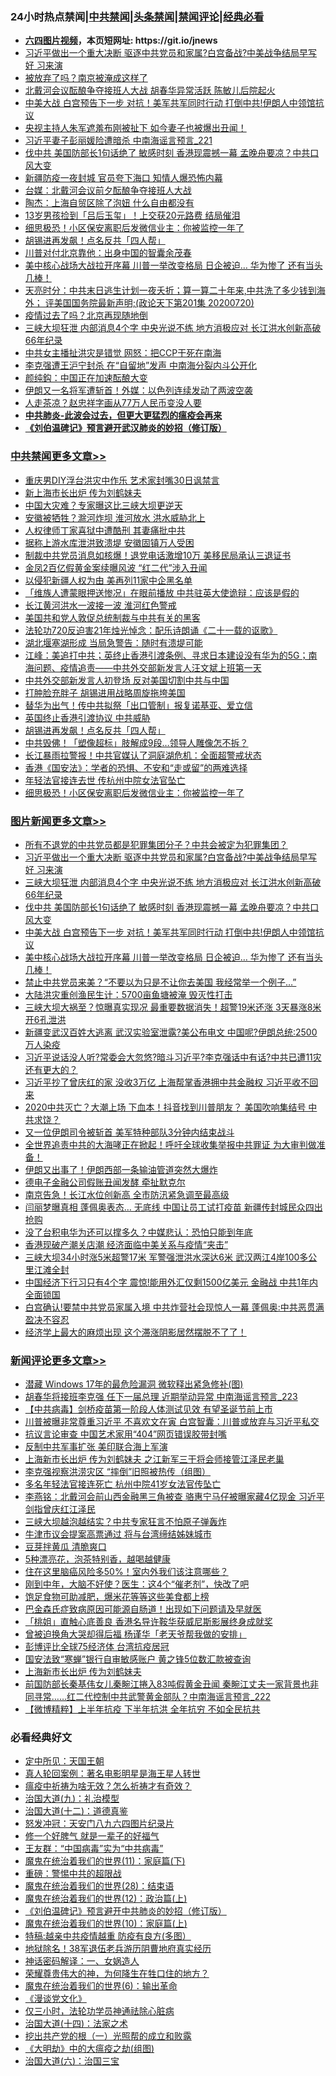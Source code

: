 <div id="tt">
<h3>24小时热点禁闻|<a href="#%E4%B8%AD%E5%85%B1%E7%A6%81%E9%97%BB%E6%9B%B4%E5%A4%9A%E6%96%87%E7%AB%A0">中共禁闻</a>|<a href="#%E5%9B%BE%E7%89%87%E6%96%B0%E9%97%BB%E6%9B%B4%E5%A4%9A%E6%96%87%E7%AB%A0">头条禁闻</a>|<a href="#%E6%96%B0%E9%97%BB%E8%AF%84%E8%AE%BA%E6%9B%B4%E5%A4%9A%E6%96%87%E7%AB%A0">禁闻评论|<a href="#%E5%BF%85%E7%9C%8B%E7%BB%8F%E5%85%B8%E5%A5%BD%E6%96%87">经典必看</a></h3>
<ul>
<li><b><a href="http://d1.bdrive.tk/64.mp4" target="_blank">六四图片视频</a>，本页短网址: https://git.io/jnews</b></li>
<li><a href="https://github.com/fqnews/bnews/blob/master/topimagenews/20200720/1363679.md">习近平做出一个重大决断 驱逐中共党员和家属?白宫备战?中美战争结局早写好 习来演</a></li>
<li><a href="https://github.com/fqnews/bnews/blob/master/cbnews/20200721/1363724.md">被放弃了吗？南京被淹成这样了</a></li>
<li><a href="https://github.com/fqnews/bnews/blob/master/comments/20200720/1363628.md">北戴河会议酝酿争夺接班人大战 胡春华异常活跃 陈敏儿后院起火</a></li>
<li><a href="https://github.com/fqnews/bnews/blob/master/topimagenews/20200720/1363602.md">中美大战 白宫预告下一步 对抗！美军共军同时行动 打倒中共!伊朗人中领馆抗议</a></li>
<li><a href="https://github.com/fqnews/bnews/blob/master/comments/20200720/1363688.md">央视主持人朱军遮羞布刚被扯下 如今妻子也被爆出丑闻！</a></li>
<li><a href="https://github.com/fqnews/bnews/blob/master/comments/20200720/1363621.md">习近平妻子彭丽媛险遭暗杀 中南海谣言预言_221</a></li>
<li><a href="https://github.com/fqnews/bnews/blob/master/topimagenews/20200720/1363667.md">伐中共 美国防部长1句话绝了 敏感时刻 香港现震撼一幕 孟晚舟要凉？中共口风大变</a></li>
<li><a href="https://github.com/fqnews/bnews/blob/master/cbnews/20200721/1363773.md">新疆防疫一夜封城 官员夸下海口 知情人爆恐怖内幕</a></li>
<li><a href="https://github.com/fqnews/bnews/blob/master/cbnews/20200721/1363755.md">台媒：北戴河会议前夕酝酿争夺接班人大战</a></li>
<li><a href="https://github.com/fqnews/bnews/blob/master/comments/20200721/1363850.md">陶杰：上海自贸区除了泡妞 什么自由都没有 </a></li>
<li><a href="https://github.com/fqnews/bnews/blob/master/cbnews/20200721/1363766.md">13岁男孩捡到「吕后玉玺」！上交获20元路费 结局催泪</a></li>
<li><a href="https://github.com/fqnews/bnews/blob/master/cbnews/20200721/1363889.md">细思极恐！小区保安离职后发微信业主：你被监控一年了</a></li>
<li><a href="https://github.com/fqnews/bnews/blob/master/cbnews/20200721/1363910.md">胡锡进再发飙！点名反共「四人帮」</a></li>
<li><a href="https://github.com/fqnews/bnews/blob/master/cnnews/20200721/1363714.md">川普对付北京靠他：出身中国的智囊余茂春</a></li>
<li><a href="https://github.com/fqnews/bnews/blob/master/topimagenews/20200720/1363587.md">美中核心战场大战拉开序幕 川普一举改变格局 日企被迫… 华为惨了 还有当头几棒！</a></li>
<li><a href="https://github.com/fqnews/bnews/blob/master/cbnews/20200721/1363810.md">天亮时分：中共末日逃生计划一夜夭折；算一算二十年来,中共洗了多少钱到海外； 评美国国务院最新声明;(政论天下第201集 20200720)</a></li>
<li><a href="https://github.com/fqnews/bnews/blob/master/cbnews/20200721/1363721.md">疫情过去了吗？北京再现随地倒</a></li>
<li><a href="https://github.com/fqnews/bnews/blob/master/topimagenews/20200720/1363676.md">三峡大坝狂泄 内部消息4个字 中央光说不练 地方消极应对 长江洪水创新高破66年纪录</a></li>
<li><a href="https://github.com/fqnews/bnews/blob/master/cnnews/20200720/1363585.md">中共女主播扯洪灾是错觉 网怒：把CCP干死在南海 </a></li>
<li><a href="https://github.com/fqnews/bnews/blob/master/comments/20200720/1363647.md">李克强遭王沪宁封杀 在“自留地”发声 中南海分裂内斗公开化</a></li>
<li><a href="https://github.com/fqnews/bnews/blob/master/baitai/20200721/1363806.md">颜纯鈎：中国正在加速酝酿大变</a></li>
<li><a href="https://github.com/fqnews/bnews/blob/master/worldnews/20200721/1363948.md">伊朗又一名将军遭斩首！外媒：以色列连续发动了两波空袭</a></li>
<li><a href="https://github.com/fqnews/bnews/blob/master/cbnews/20200721/1363794.md">人走茶凉？赵忠祥字画从77万人民币变没人要</a></li>
<li><b><a href="https://github.com/fqnews/bnews/blob/master/comments/20200211/1275071.md" target="_blank">中共肺炎-此波会过去，但更大更猛烈的瘟疫会再来</a></b></li>
<li><b><a href="https://github.com/fqnews/bnews/blob/master/comments/20200207/1272816.md" target="_blank">《刘伯温碑记》预言避开武汉肺炎的妙招（修订版）</a></b></li>
</ul>
</div>

<div class="catlist">
<h3><a href="https://github.com/fqnews/bnews/blob/master/cbnews/" target="_blank">中共禁闻</a><span><a href="https://github.com/fqnews/bnews/blob/master/cbnews/" target="_blank" rel="nofollow">更多文章>></a></span></h3>
<ul>
<li><a href="https://github.com/fqnews/bnews/blob/master/cbnews/20200721/1364117.md" target="_blank">重庆男DIY浮台洪灾中作乐 艺术家封嘴30日讽禁言</a></li>
<li><a href="https://github.com/fqnews/bnews/blob/master/cbnews/20200721/1364074.md" target="_blank">新上海市长出炉 传为刘鹤妹夫</a></li>
<li><a href="https://github.com/fqnews/bnews/blob/master/cbnews/20200721/1364073.md" target="_blank">中国大灾难？专家曝这比三峡大坝更逆天</a></li>
<li><a href="https://github.com/fqnews/bnews/blob/master/cbnews/20200721/1364063.md" target="_blank">安徽被牺牲？滁河炸坝 淮河放水 洪水威胁北上</a></li>
<li><a href="https://github.com/fqnews/bnews/blob/master/cbnews/20200721/1364062.md" target="_blank">人权律师丁家喜狱中遭酷刑 其妻痛批中共</a></li>
<li><a href="https://github.com/fqnews/bnews/blob/master/cbnews/20200721/1364061.md" target="_blank">据称上游水库泄洪致溃堤 安徽固镇万人受困</a></li>
<li><a href="https://github.com/fqnews/bnews/blob/master/cbnews/20200721/1364055.md" target="_blank">制裁中共党员消息如核爆！退党电话激增10万 美移民局承认三退证书</a></li>
<li><a href="https://github.com/fqnews/bnews/blob/master/cbnews/20200721/1364016.md" target="_blank">金凤2百亿假黄金案续曝风波 “红二代”涉入丑闻</a></li>
<li><a href="https://github.com/fqnews/bnews/blob/master/cbnews/20200721/1364004.md" target="_blank">以侵犯新疆人权为由 美再列11家中企黑名单</a></li>
<li><a href="https://github.com/fqnews/bnews/blob/master/cbnews/20200721/1364003.md" target="_blank">「维族人遭蒙眼押送惨况」在眼前播放 中共驻英大使诡辩：应该是假的</a></li>
<li><a href="https://github.com/fqnews/bnews/blob/master/cbnews/20200721/1363981.md" target="_blank">长江黄河洪水一波接一波 淮河红色警戒</a></li>
<li><a href="https://github.com/fqnews/bnews/blob/master/cbnews/20200721/1363972.md" target="_blank">美国共和党人敦促总统制裁与中共有关的黑客</a></li>
<li><a href="https://github.com/fqnews/bnews/blob/master/cbnews/20200721/1363971.md" target="_blank">法轮功720反迫害21年烛光悼念：配乐诗朗诵《二十一载的讴歌》</a></li>
<li><a href="https://github.com/fqnews/bnews/blob/master/cbnews/20200721/1363966.md" target="_blank">湖北堰塞湖形成 当局急警告：随时有溃堤可能</a></li>
<li><a href="https://github.com/fqnews/bnews/blob/master/cbnews/20200721/1363956.md" target="_blank">江峰：美追打中共；英终止香港引渡条例、寻求日本建设没有华为的5G；南海问题、疫情追责——中共外交部新发言人汪文斌上班第一天</a></li>
<li><a href="https://github.com/fqnews/bnews/blob/master/cbnews/20200721/1363954.md" target="_blank">中共外交部新发言人初登场 反对美国切割中共与中国</a></li>
<li><a href="https://github.com/fqnews/bnews/blob/master/cbnews/20200721/1363951.md" target="_blank">打肿脸充胖子 胡锡进用战略周旋拖垮美国</a></li>
<li><a href="https://github.com/fqnews/bnews/blob/master/cbnews/20200721/1363925.md" target="_blank">替华为出气！传中共拟祭「出口管制」报复诺基亚、爱立信</a></li>
<li><a href="https://github.com/fqnews/bnews/blob/master/cbnews/20200721/1363911.md" target="_blank">英国终止香港引渡协议 中共威胁</a></li>
<li><a href="https://github.com/fqnews/bnews/blob/master/cbnews/20200721/1363910.md" target="_blank">胡锡进再发飙！点名反共「四人帮」</a></li>
<li><a href="https://github.com/fqnews/bnews/blob/master/cbnews/20200721/1363909.md" target="_blank">中共毁佛！「塑像超标」肢解成9段…领导人雕像怎不拆？</a></li>
<li><a href="https://github.com/fqnews/bnews/blob/master/cbnews/20200721/1363908.md" target="_blank">长江暴雨拉警报！中共官媒认了洞庭湖危机：全面超警戒状态</a></li>
<li><a href="https://github.com/fqnews/bnews/blob/master/cbnews/20200721/1363903.md" target="_blank">香港《国安法》：学者的恐惧、不安和“走或留”的两难选择</a></li>
<li><a href="https://github.com/fqnews/bnews/blob/master/cbnews/20200721/1363896.md" target="_blank">年轻法官接连去世 传杭州中院女法官坠亡</a></li>
<li><a href="https://github.com/fqnews/bnews/blob/master/cbnews/20200721/1363889.md" target="_blank">细思极恐！小区保安离职后发微信业主：你被监控一年了</a></li>

</ul>
</div>
<div class="catlist">
<h3><a href="https://github.com/fqnews/bnews/blob/master/topimagenews/" target="_blank">图片新闻</a><span><a href="https://github.com/fqnews/bnews/blob/master/topimagenews/" target="_blank" rel="nofollow">更多文章>></a></span></h3>
<ul>
<li><a href="https://github.com/fqnews/bnews/blob/master/topimagenews/20200721/1364042.md" target="_blank">所有不退党的中共党员都是犯罪集团分子？中共会被定为犯罪集团？</a></li>
<li><a href="https://github.com/fqnews/bnews/blob/master/topimagenews/20200720/1363679.md" target="_blank">习近平做出一个重大决断 驱逐中共党员和家属?白宫备战?中美战争结局早写好 习来演</a></li>
<li><a href="https://github.com/fqnews/bnews/blob/master/topimagenews/20200720/1363676.md" target="_blank">三峡大坝狂泄 内部消息4个字 中央光说不练 地方消极应对 长江洪水创新高破66年纪录</a></li>
<li><a href="https://github.com/fqnews/bnews/blob/master/topimagenews/20200720/1363667.md" target="_blank">伐中共 美国防部长1句话绝了 敏感时刻 香港现震撼一幕 孟晚舟要凉？中共口风大变</a></li>
<li><a href="https://github.com/fqnews/bnews/blob/master/topimagenews/20200720/1363602.md" target="_blank">中美大战 白宫预告下一步 对抗！美军共军同时行动 打倒中共!伊朗人中领馆抗议</a></li>
<li><a href="https://github.com/fqnews/bnews/blob/master/topimagenews/20200720/1363587.md" target="_blank">美中核心战场大战拉开序幕 川普一举改变格局 日企被迫… 华为惨了 还有当头几棒！</a></li>
<li><a href="https://github.com/fqnews/bnews/blob/master/topimagenews/20200720/1363459.md" target="_blank">禁止中共党员来美？“不要以为只是不让你去美国 我经常举一个例子…&#8221;</a></li>
<li><a href="https://github.com/fqnews/bnews/blob/master/topimagenews/20200720/1363271.md" target="_blank">大陆洪灾重创渔民生计：5700亩鱼塘被淹 毁灭性打击</a></li>
<li><a href="https://github.com/fqnews/bnews/blob/master/topimagenews/20200719/1363252.md" target="_blank">三峡大坝大祸至？惊曝真实现况 最重要数据消失！超警19米还涨 3天暴涨8米 开6孔泄洪</a></li>
<li><a href="https://github.com/fqnews/bnews/blob/master/topimagenews/20200719/1363229.md" target="_blank">新疆变武汉百姓大逃离 武汉实验室泄露?美公布电文 中国呢?伊朗总统:2500万人染疫</a></li>
<li><a href="https://github.com/fqnews/bnews/blob/master/topimagenews/20200719/1363207.md" target="_blank">习近平说话没人听?常委会大忽悠?暗斗习近平?李克强话中有话?中共已遭11灾还有更大的？</a></li>
<li><a href="https://github.com/fqnews/bnews/blob/master/topimagenews/20200719/1363196.md" target="_blank">习近平抄了曾庆红的家 没收3万亿 上海帮掌香港拥中共金融权 习近平收不回来</a></li>
<li><a href="https://github.com/fqnews/bnews/blob/master/topimagenews/20200719/1363189.md" target="_blank">2020中共灭亡？大潮上场 下血本！抖音找到川普朋友？ 美国吹响集结号 中共求饶？</a></li>
<li><a href="https://github.com/fqnews/bnews/blob/master/topimagenews/20200719/1363171.md" target="_blank">又一位伊朗司令被斩首 美军特种部队3分钟内结束战斗</a></li>
<li><a href="https://github.com/fqnews/bnews/blob/master/topimagenews/20200719/1363167.md" target="_blank">全世界追责中共的大海哮正在掀起！呼吁全球收集举报中共罪证 为大审判做准备！</a></li>
<li><a href="https://github.com/fqnews/bnews/blob/master/topimagenews/20200719/1363155.md" target="_blank">伊朗又出事了！伊朗西部一条输油管道突然大爆炸</a></li>
<li><a href="https://github.com/fqnews/bnews/blob/master/topimagenews/20200719/1363012.md" target="_blank">德电子金融公司假账丑闻发酵 牵扯默克尔</a></li>
<li><a href="https://github.com/fqnews/bnews/blob/master/topimagenews/20200719/1362930.md" target="_blank">南京告急！长江水位创新高 全市防汛紧急调至最高级</a></li>
<li><a href="https://github.com/fqnews/bnews/blob/master/topimagenews/20200719/1362929.md" target="_blank">闫丽梦曝真相 蓬佩奥表态… 无底线 中国让员工试打疫苗 新疆传封城民众四出抢购</a></li>
<li><a href="https://github.com/fqnews/bnews/blob/master/topimagenews/20200719/1362928.md" target="_blank">没了台积电华为还可以撑多久？中媒悲认：恐怕只能到年底</a></li>
<li><a href="https://github.com/fqnews/bnews/blob/master/topimagenews/20200719/1362927.md" target="_blank">香港现破产潮关店潮 经济面临中美关系与疫情“夹击”</a></li>
<li><a href="https://github.com/fqnews/bnews/blob/master/topimagenews/20200719/1362926.md" target="_blank">三峡大坝34小时涨5米超警17米 军警强泄洪水深达6米 武汉两江4岸100多公里江滩全封</a></li>
<li><a href="https://github.com/fqnews/bnews/blob/master/topimagenews/20200718/1362860.md" target="_blank">中国经济下行习只有4个字 震惊!能用外汇仅剩1500亿美元 金融战 中共1年内全面锁国</a></li>
<li><a href="https://github.com/fqnews/bnews/blob/master/topimagenews/20200718/1362791.md" target="_blank">白宫确认!要禁中共党员家属入境 中共炸营社会现惊人一幕 蓬佩奥:中共恶贯满盈决不容忍</a></li>
<li><a href="https://github.com/fqnews/bnews/blob/master/topimagenews/20200718/1362790.md" target="_blank">经济学上最大的麻烦出现 这个滞涨阴影居然摆脱不了了！</a></li>

</ul>
</div>
<div class="catlist">
<h3><a href="https://github.com/fqnews/bnews/blob/master/comments/" target="_blank">新闻评论</a><span><a href="https://github.com/fqnews/bnews/blob/master/comments/" target="_blank" rel="nofollow">更多文章>></a></span></h3>
<ul>
<li><a href="https://github.com/fqnews/bnews/blob/master/comments/20200721/1364111.md" target="_blank">潜藏 Windows 17年的最危险漏洞 微软释出紧急修补(图)</a></li>
<li><a href="https://github.com/fqnews/bnews/blob/master/comments/20200721/1364110.md" target="_blank">胡春华将接班李克强 任下一届总理 近期举动异常 中南海谣言预言_223</a></li>
<li><a href="https://github.com/fqnews/bnews/blob/master/comments/20200721/1364096.md" target="_blank">【中共病毒】剑桥疫苗第一阶段人体测试见效 有望圣诞节前上市</a></li>
<li><a href="https://github.com/fqnews/bnews/blob/master/comments/20200721/1364089.md" target="_blank">川普被曝非常尊重习近平 不喜欢文在寅 白宫智囊：川普或放弃与习近平私交</a></li>
<li><a href="https://github.com/fqnews/bnews/blob/master/comments/20200721/1364083.md" target="_blank">抗议言论审查 中国艺术家用“404”网页错误胶带封嘴</a></li>
<li><a href="https://github.com/fqnews/bnews/blob/master/comments/20200721/1364082.md" target="_blank">反制中共军事扩张 美印联合海上军演</a></li>
<li><a href="https://github.com/fqnews/bnews/blob/master/comments/20200721/1364078.md" target="_blank">上海新市长出炉 传为刘鹤妹夫 之江新军三干将会师接管江泽民老巢</a></li>
<li><a href="https://github.com/fqnews/bnews/blob/master/comments/20200721/1364071.md" target="_blank">李克强视察洪涝灾区 “摔倒”旧照被热传（组图）</a></li>
<li><a href="https://github.com/fqnews/bnews/blob/master/comments/20200721/1364065.md" target="_blank">多名年轻法官接连死亡 杭州中院41岁女法官传坠亡</a></li>
<li><a href="https://github.com/fqnews/bnews/blob/master/comments/20200721/1364059.md" target="_blank">李燕铭：北戴河会前山西金融黑三角被查 骆惠宁马仔被曝家藏4亿现金 习近平剑指曾庆红江泽民</a></li>
<li><a href="https://github.com/fqnews/bnews/blob/master/comments/20200721/1364045.md" target="_blank">三峡大坝越泡越结实？中共专家狂言不怕原子弹轰炸</a></li>
<li><a href="https://github.com/fqnews/bnews/blob/master/comments/20200721/1364041.md" target="_blank">牛津市议会提案高票通过 将与台湾缔结姊妹城市</a></li>
<li><a href="https://github.com/fqnews/bnews/blob/master/comments/20200721/1364033.md" target="_blank">豆芽拌黄瓜 清脆爽口</a></li>
<li><a href="https://github.com/fqnews/bnews/blob/master/comments/20200721/1364012.md" target="_blank">5种漂亮花，泡茶特别香，越喝越健康</a></li>
<li><a href="https://github.com/fqnews/bnews/blob/master/comments/20200721/1364011.md" target="_blank">住在这里脑癌风险多50%！室内外我们该注意哪些？</a></li>
<li><a href="https://github.com/fqnews/bnews/blob/master/comments/20200721/1364010.md" target="_blank">刚到中年，大脑不好使？医生：这4个“催老剂”，快改了吧</a></li>
<li><a href="https://github.com/fqnews/bnews/blob/master/comments/20200721/1364009.md" target="_blank">饱足食物可助减肥，爆米花等等这些美食都上榜</a></li>
<li><a href="https://github.com/fqnews/bnews/blob/master/comments/20200721/1364008.md" target="_blank">巴金森氏症致病原因可能源自肠道！出现如下问题请及早就医</a></li>
<li><a href="https://github.com/fqnews/bnews/blob/master/comments/20200721/1363986.md" target="_blank">「桃姐」直触心底善良  香港名导许鞍华获威尼斯影展终身成就奖</a></li>
<li><a href="https://github.com/fqnews/bnews/blob/master/comments/20200721/1363984.md" target="_blank">曾被迫换角大哭却得后福  杨谨华「老天爷帮我做的安排」</a></li>
<li><a href="https://github.com/fqnews/bnews/blob/master/comments/20200721/1363973.md" target="_blank">彭博评比全球75经济体  台湾抗疫居冠</a></li>
<li><a href="https://github.com/fqnews/bnews/blob/master/comments/20200721/1363969.md" target="_blank">国安法致“寒蝉”银行自审敏感账户 黄之锋5位数汇款被查询</a></li>
<li><a href="https://github.com/fqnews/bnews/blob/master/comments/20200721/1363968.md" target="_blank">上海新市长出炉 传为刘鹤妹夫</a></li>
<li><a href="https://github.com/fqnews/bnews/blob/master/comments/20200721/1363957.md" target="_blank">前国防部长秦基伟女儿秦畹江捲入83吨假黄金丑闻 秦畹江丈夫一家背景也非同寻常……红二代控制中共武警黄金部队？中南海谣言预言_222</a></li>
<li><a href="https://github.com/fqnews/bnews/blob/master/comments/20200721/1363947.md" target="_blank">【微博精粹】上半年抗疫 下半年抗洪 全年抗穷 不如全民抗共</a></li>

</ul>
</div>

<div class="catlist">
<h3>必看经典好文</h3>
<ul>
<li><a href="https://github.com/fqnews/bnews/blob/master/tculture/xiulian/20151111/470021.md" target="_blank">定中所见：天国王朝</a></li>
<li><a href="https://github.com/fqnews/bnews/blob/master/comments/20200523/1332915.md" target="_blank">真人轮回案例：著名电影明星是海王星人转世</a></li>
<li><a href="https://github.com/fqnews/bnews/blob/master/comments/20200502/1322275.md" target="_blank">瘟疫中祈祷为啥无效？怎么祈祷才有奇效？</a></li>
<li><a href="https://github.com/fqnews/bnews/blob/master/cbnews/20180315/914943.md" target="_blank">治国大道(九)：礼治模型</a></li>
<li><a href="https://github.com/fqnews/bnews/blob/master/cbnews/20180318/916241.md" target="_blank">治国大道(十二)：道德真鉴</a></li>
<li><a href="https://github.com/fqnews/bnews/blob/master/comments/20200604/783200.md" target="_blank">怒发冲冠：天安门八九六四图片纪录片</a></li>
<li><a href="https://github.com/fqnews/bnews/blob/master/funmedia/20200713/1359909.md" target="_blank">修一个好脾气 就是一辈子的好福气</a></li>
<li><a href="https://github.com/fqnews/bnews/blob/master/comments/20200318/1295755.md" target="_blank">王友群：“中国病毒”实为“中共病毒”</a></li>
<li><a href="https://github.com/fqnews/bnews/blob/master/topimagenews/20180530/950691.md" target="_blank">魔鬼在统治着我们的世界(11)：家庭篇(下)</a></li>
<li><a href="https://github.com/fqnews/bnews/blob/master/comments/20200717/1362287.md" target="_blank">重磅：警惕中共的超限战</a></li>
<li><a href="https://github.com/fqnews/bnews/blob/master/comments/20181228/1054609.md" target="_blank">魔鬼在统治着我们的世界(28)：结束语</a></li>
<li><a href="https://github.com/fqnews/bnews/blob/master/topimagenews/20180601/951286.md" target="_blank">魔鬼在统治着我们的世界(12)：政治篇(上)</a></li>
<li><a href="https://github.com/fqnews/bnews/blob/master/comments/20200207/1272816.md" target="_blank">《刘伯温碑记》预言避开中共肺炎的妙招（修订版）</a></li>
<li><a href="https://github.com/fqnews/bnews/blob/master/topimagenews/20180529/950153.md" target="_blank">魔鬼在统治着我们的世界(10)：家庭篇(上)</a></li>
<li><a href="https://github.com/fqnews/bnews/blob/master/ccpdope/20200425/1319297.md" target="_blank">特稿:越亲中共疫情越重 防疫有良方(多图）</a></li>
<li><a href="https://github.com/fqnews/bnews/blob/master/cbnews/20200531/1337381.md" target="_blank">地狱除名！38军退伍老兵游历阴曹地府真实经历</a></li>
<li><a href="https://github.com/fqnews/bnews/blob/master/comments/20200609/1342224.md" target="_blank">神话密码解译：一、女娲造人</a></li>
<li><a href="https://github.com/fqnews/bnews/blob/master/comments/20200618/1346830.md" target="_blank">荣耀尊贵伟大的神，为何降生在牲口住的地方？</a></li>
<li><a href="https://github.com/fqnews/bnews/blob/master/topimagenews/20180524/947358.md" target="_blank">魔鬼在统治着我们的世界(6)：输出革命</a></li>
<li><a href="https://github.com/fqnews/bnews/blob/master/comments/20200521/783167.md" target="_blank">《漫谈党文化》</a></li>
<li><a href="https://github.com/fqnews/bnews/blob/master/health/20170626/780270.md" target="_blank">仅三小时，法轮功学员神通祛除心脏病</a></li>
<li><a href="https://github.com/fqnews/bnews/blob/master/cbnews/20180320/916962.md" target="_blank">治国大道(十四)：法家之术</a></li>
<li><a href="https://github.com/fqnews/bnews/blob/master/comments/20200629/1352460.md" target="_blank">挖出共产党的根（一）光照帮的成立和败露</a></li>
<li><a href="https://github.com/fqnews/bnews/blob/master/comments/20200203/1269785.md" target="_blank">《大明劫》中的大瘟疫之劫(组图)</a></li>
<li><a href="https://github.com/fqnews/bnews/blob/master/cbnews/20180312/913459.md" target="_blank">治国大道(六)：治国三宝</a></li>

</ul>
</div>